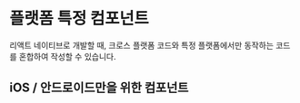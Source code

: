 # 플랫폼 특정 컴포넌트

리액트 네이티브로 개발할 때, 크로스 플랫폼 코드와 특정 플랫폼에서만 동작하는 코드를 혼합하여 작성할 수 있습니다.

## iOS / 안드로이드만을 위한 컴포넌트



<!--stackedit_data:
eyJoaXN0b3J5IjpbMTk5OTM5MjA2MywtNDg0ODc5MjE4XX0=
-->